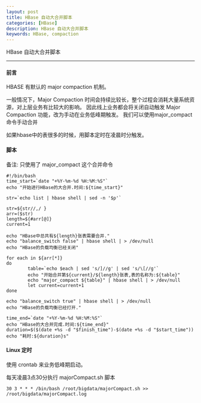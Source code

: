 ```yaml
---
layout: post
title: HBase 自动大合并脚本
categories: [HBase]
description: HBase 自动大合并脚本
keywords: HBase, compaction
---
```


HBase 自动大合并脚本

---

#### 前言

HBASE 有默认的 major compaction 机制。

一般情况下，Major Compaction 时间会持续比较长，整个过程会消耗大量系统资源，对上层业务有比较大的影响。
因此线上业务都会将关闭自动触发 Major Compaction 功能，改为手动在业务低峰期触发。
我们可以使用major_compact命令手动合并

如果hbase中的表很多的时候，用脚本定时在凌晨时分触发。

#### 脚本

备注: 只使用了 major_compact 这个合并命令

``` 
#!/bin/bash
time_start=`date "+%Y-%m-%d %H:%M:%S"`
echo "开始进行HBase的大合并.时间:${time_start}"
  
str=`echo list | hbase shell | sed -n '$p'`
 
str=${str//,/ }
arr=($str)
length=${#arr[@]}
current=1
 
echo "HBase中总共有${length}张表需要合并."
echo "balance_switch false" | hbase shell | > /dev/null
echo "HBase的负载均衡已经关闭"
  
for each in ${arr[*]}
do
        table=`echo $each | sed 's/]//g' | sed 's/\[//g'`
        echo "开始合并第${current}/${length}张表,表的名称为:${table}"
        echo "major_compact ${table}" | hbase shell | > /dev/null
        let current=current+1
done
  
echo "balance_switch true" | hbase shell | > /dev/null
echo "HBase的负载均衡已经打开."
  
time_end=`date "+%Y-%m-%d %H:%M:%S"`
echo "HBase的大合并完成.时间:${time_end}"
duration=$($(date +%s -d "$finish_time")-$(date +%s -d "$start_time"))
echo "耗时:${duration}s"
```

#### Linux 定时 

使用 crontab 来业务低峰期启动。

每天凌晨3点30分执行 majorCompact.sh 脚本

``` 
30 3 * * * /bin/bash /root/bigdata/majorCompact.sh >>  /root/bigdata/majorCompact.log
```

